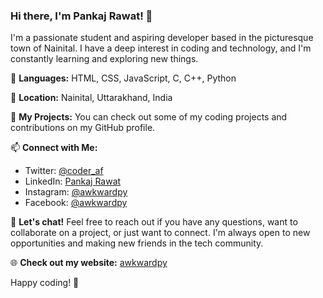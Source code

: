 ### Hi there, I'm Pankaj Rawat! 👋

I'm a passionate student and aspiring developer based in the picturesque town of Nainital. I have a deep interest in coding and technology, and I'm constantly learning and exploring new things.

🌱 **Languages:** HTML, CSS, JavaScript, C, C++, Python

🏡 **Location:** Nainital, Uttarakhand, India

🚀 **My Projects:** You can check out some of my coding projects and contributions on my GitHub profile.

📫 **Connect with Me:**
- Twitter: [@coder_af](https://twitter.com/awkwardpy_)
- LinkedIn: [Pankaj Rawat](https://www.linkedin.com/in/pankaj-rawat/)
- Instagram: [@awkwardpy](https://www.instagram.com/awkwardpy/)
- Facebook: [@awkwardpy](https://www.instagram.com/awkwardpy/)

💬 **Let's chat!** Feel free to reach out if you have any questions, want to collaborate on a project, or just want to connect. I'm always open to new opportunities and making new friends in the tech community.

🌐 **Check out my website:** [awkwardpy](https://bit.ly/awkwardpy)

Happy coding! 🚀

